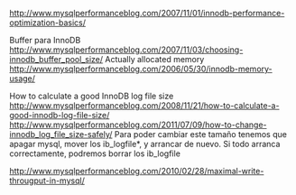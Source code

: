 http://www.mysqlperformanceblog.com/2007/11/01/innodb-performance-optimization-basics/

Buffer para InnoDB
http://www.mysqlperformanceblog.com/2007/11/03/choosing-innodb_buffer_pool_size/
Actually allocated memory
http://www.mysqlperformanceblog.com/2006/05/30/innodb-memory-usage/

How to calculate a good InnoDB log file size
http://www.mysqlperformanceblog.com/2008/11/21/how-to-calculate-a-good-innodb-log-file-size/
http://www.mysqlperformanceblog.com/2011/07/09/how-to-change-innodb_log_file_size-safely/
Para poder cambiar este tamaño tenemos que apagar mysql, mover los ib_logfile*, y arrancar de nuevo. Si todo arranca correctamente, podremos borrar los ib_logfile

http://www.mysqlperformanceblog.com/2010/02/28/maximal-write-througput-in-mysql/

